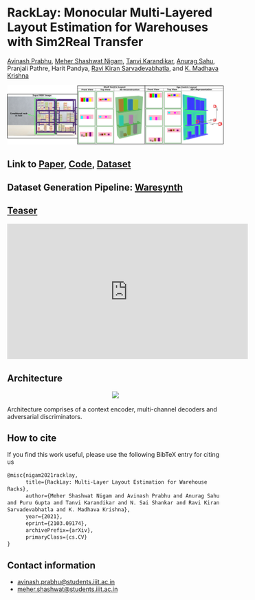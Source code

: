 # RackLay: Monocular Multi-Layered Layout Estimation for Warehouses with Sim2Real Transfer

[Avinash Prabhu](https://avinash2468.github.io/), [Meher Shashwat Nigam](https://github.com/ShashwatNigam99), [Tanvi Karandikar](https://tanvi141.github.io/), [Anurag Sahu](https://anuragsahu.github.io/), Pranjali Pathre, Harit Pandya, [Ravi Kiran Sarvadevabhatla](https://ravika.github.io), and [K. Madhava Krishna](http://robotics.iiit.ac.in)

<p align="center">
    <img src="assets/teaser-hor.png" />
</p>

## Link to [Paper](https://arxiv.org/abs/2103.09174), [Code](https://github.com/Avinash2468/RackLay), [Dataset](https://drive.google.com/drive/folders/1-GizhhfVOeyITYK0nIYpoyQPgtgALHvG?usp=sharing)
## Dataset Generation Pipeline: [Waresynth](https://github.com/Tanvi141/WareSynthUnity)

## [Teaser](https://youtu.be/9m5brJTAz50)

<iframe width="560" height="315" src="https://www.youtube.com/embed/9m5brJTAz50" title="YouTube video player" frameborder="0" allow="accelerometer; autoplay; clipboard-write; encrypted-media; gyroscope; picture-in-picture" allowfullscreen></iframe>

## Architecture

<p align="center">
    <img src="assets/double_decoder.png" />
</p>

Architecture comprises of a context encoder, multi-channel decoders and adversarial discriminators.

## How to cite
If you find this work useful, please use the following BibTeX entry for citing us
```
@misc{nigam2021racklay,
      title={RackLay: Multi-Layer Layout Estimation for Warehouse Racks}, 
      author={Meher Shashwat Nigam and Avinash Prabhu and Anurag Sahu and Puru Gupta and Tanvi Karandikar and N. Sai Shankar and Ravi Kiran Sarvadevabhatla and K. Madhava Krishna},
      year={2021},
      eprint={2103.09174},
      archivePrefix={arXiv},
      primaryClass={cs.CV}
}
```

## Contact information
- avinash.prabhu@students.iiit.ac.in
- meher.shashwat@students.iiit.ac.in
